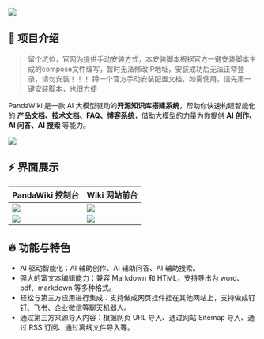 ![](https://cdn.jsdelivr.net/gh/chaitin/PandaWiki@refs/heads/main/images/banner.png)

## 👋 项目介绍

> 留个坑位，官网为提供手动安装方式，本安装脚本根据官方一键安装脚本生成的compose文件编写，暂时无法修改IP地址，安装成功后无法正常登录，请勿安装！！！
> 蹲一个官方手动安装配置文档，如需使用，请先用一键安装脚本，也很方便

PandaWiki 是一款 AI 大模型驱动的**开源知识库搭建系统**，帮助你快速构建智能化的 **产品文档、技术文档、FAQ、博客系统**，借助大模型的力量为你提供 **AI 创作、AI 问答、AI 搜索** 等能力。

![](https://cdn.jsdelivr.net/gh/chaitin/PandaWiki@main/images/setup.png)

## ⚡️ 界面展示

| PandaWiki 控制台                                             | Wiki 网站前台                                                |
| ------------------------------------------------------------ | ------------------------------------------------------------ |
| ![](https://cdn.jsdelivr.net/gh/chaitin/PandaWiki@main/images/screenshot-1.png) | ![](https://cdn.jsdelivr.net/gh/chaitin/PandaWiki@main/images/screenshot-2.png) |
| ![](https://cdn.jsdelivr.net/gh/chaitin/PandaWiki@main/images/screenshot-3.png) | ![](https://cdn.jsdelivr.net/gh/chaitin/PandaWiki@main/images/screenshot-4.png) |

## 🔥 功能与特色

- AI 驱动智能化：AI 辅助创作、AI 辅助问答、AI 辅助搜索。
- 强大的富文本编辑能力：兼容 Markdown 和 HTML，支持导出为 word、pdf、markdown 等多种格式。
- 轻松与第三方应用进行集成：支持做成网页挂件挂在其他网站上，支持做成钉钉、飞书、企业微信等聊天机器人。
- 通过第三方来源导入内容：根据网页 URL 导入、通过网站 Sitemap 导入、通过 RSS 订阅、通过离线文件导入等。